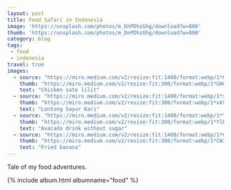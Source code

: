 ```yaml
---
layout: post
title: Food Safari in Indonesia
image: 'https://unsplash.com/photos/m_DnPDhzGhg/download?w=800'
thumb: 'https://unsplash.com/photos/m_DnPDhzGhg/download?w=800'
category: blog
tags:
 - food
 - indonesia
travel: true
images:  
  - source: "https://miro.medium.com/v2/resize:fit:1400/format:webp/1*GH0JX3MsZwzJhEng4pCqww.jpeg"
    thumb: "https://miro.medium.com/v2/resize:fit:300/format:webp/1*GH0JX3MsZwzJhEng4pCqww.jpeg"
    text: "Chicken sate lilit"
  - source: "https://miro.medium.com/v2/resize:fit:1400/format:webp/1*xkVS2BGmy7HxYEtM-JUf-w.jpeg"
    thumb: "https://miro.medium.com/v2/resize:fit:300/format:webp/1*xkVS2BGmy7HxYEtM-JUf-w.jpeg"
    text: "Lontong Sayur Kari" 
  - source: "https://miro.medium.com/v2/resize:fit:1400/format:webp/1*YlEpODKqoR3oisNXe5Yc0Q.jpeg"
    thumb: "https://miro.medium.com/v2/resize:fit:300/format:webp/1*YlEpODKqoR3oisNXe5Yc0Q.jpeg"
    text: "Avacado drink without sugar" 
  - source: "https://miro.medium.com/v2/resize:fit:1400/format:webp/1*CWIGRogzSLPZe0pDoSfAQw.jpeg"
    thumb: "https://miro.medium.com/v2/resize:fit:300/format:webp/1*CWIGRogzSLPZe0pDoSfAQw.jpeg"
    text: "Fried banana"
---
```


Tale of my food adventures.<!-- truncate_here -->


{% include album.html albumname="food" %}